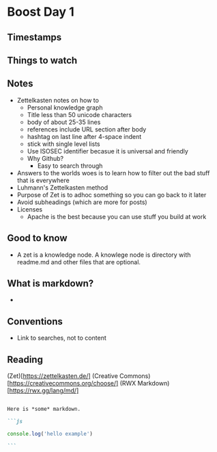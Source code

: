 # Boost Day 1

## Timestamps

## Things to watch

## Notes

- Zettelkasten notes on how to
  - Personal knowledge graph
  - Title less than 50 unicode characters
  - body of about 25-35 lines
  - references include URL section after body
  - hashtag on last line after 4-space indent
  - stick with single level lists
  - Use ISOSEC identifier becasue it is universal and friendly
  - Why Github?
    - Easy to search through
- Answers to the worlds woes is to learn how to filter out the bad stuff that is everywhere
- Luhmann's Zettelkasten method
- Purpose of Zet is to adhoc something so you can go back to it later
- Avoid subheadings (which are more for posts)
- Licenses
  - Apache is the best because you can use stuff you build at work

## Good to know

- A zet is a knowledge node. A knowlege node is directory with readme.md and other files that are optional.

## What is markdown?

-

## Conventions

- Link to searches, not to content

## Reading

(Zet)[https://zettelkasten.de/]
(Creative Commons)[https://creativecommons.org/choose/]
(RWX Markdown)[https://rwx.gg/lang/md/]


  ~~~markdown

  Here is *some* markdown.

  ```js

  console.log('hello example')

  ```

  ~~~